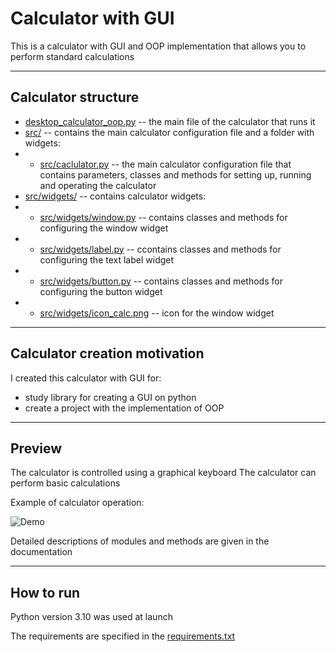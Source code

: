 # Calculator with GUI

This is a calculator with GUI and OOP implementation that allows you to perform standard calculations

-- --

## Calculator structure

- [desktop_calculator_oop.py](https://github.com/fomaaq/desktop_calc/blob/main/desktop_calculator_oop.py) -- the main file of the calculator that runs it
- [src/](https://github.com/fomaaq/desktop_calc/tree/main/src) -- contains the main calculator configuration file and a folder with widgets:
- - [src/caclulator.py](https://github.com/fomaaq/desktop_calc/blob/main/src/calculator.py) -- the main calculator configuration file that contains parameters, classes and methods for setting up, running and operating the calculator
- [src/widgets/](https://github.com/fomaaq/desktop_calc/tree/main/src/widgets) -- contains calculator widgets:
- - [src/widgets/window.py](https://github.com/fomaaq/desktop_calc/blob/main/src/widgets/window.py) -- contains classes and methods for configuring the window widget
- - [src/widgets/label.py](https://github.com/fomaaq/desktop_calc/blob/main/src/widgets/label.py) -- ccontains classes and methods for configuring the text label widget
- - [src/widgets/button.py](https://github.com/fomaaq/desktop_calc/blob/main/src/widgets/button.py) -- contains classes and methods for configuring the button widget
- - [src/widgets/icon_calc.png](https://github.com/fomaaq/desktop_calc/blob/main/src/widgets/icon_calc.png) -- icon for the window widget

-- --

## Calculator creation motivation

I created this calculator with GUI for:
- study library for creating a GUI on python
- create a project with the implementation of OOP

-- --

## Preview

The calculator is controlled using a graphical keyboard
The calculator can perform basic calculations

Example of calculator operation:

![Demo](https://github.com/fomaaq/desktop_calc/blob/main/imgs/demo.gif)

Detailed descriptions of modules and methods are given in the documentation

-- --

## How to run
Python version 3.10 was used at launch

The requirements are specified in the [requirements.txt]()
